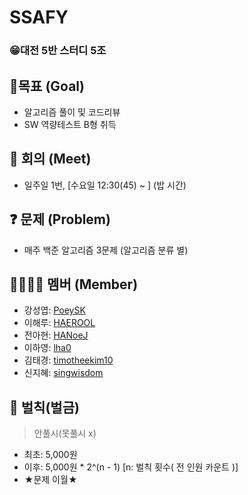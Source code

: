 # SSAFY
### 😁대전 5반 스터디 5조


## 🚩목표 (Goal)
- 알고리즘 풀이 및 코드리뷰
- SW 역량테스트 B형 취득


## 💬 회의 (Meet)
- 일주일 1번, [수요일 12:30(45) ~ ] (밥 시간)


## ❓ 문제 (Problem)
- 매주 백준 알고리즘 3문제 (알고리즘 분류 별)


## 👨‍👩‍👧‍👦 멤버 (Member)
- 강성엽: [PoeySK](https://github.com/PoeySK)
- 이해루: [HAEROOL](https://github.com/HAEROOL)
- 전아현: [HANoeJ](https://github.com/HANoeJ)
- 이하영: [lha0](https://github.com/lha0)
- 김태경: [timotheekim10](https://github.com/timotheekim10)
- 신지혜: [singwisdom](https://github.com/singwisdom) 

## 💸 벌칙(벌금)
> 안풀시(못풀시 x)
- 최초: 5,000원
- 이후: 5,000원 * 2^(n - 1) [n: 벌칙 횟수( 전 인원 카운트 )]
- ★문제 이월★
